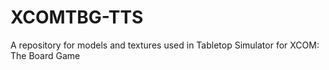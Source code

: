 # XCOMTBG-TTS
A repository for models and textures used in Tabletop Simulator for XCOM: The Board Game
